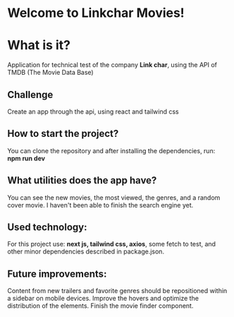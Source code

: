 # Welcome to Linkchar Movies!




# What is it?

Application for technical test of the company **Link char**, using the API of TMDB (The Movie Data Base)

## Challenge
Create an app through the api, using react and tailwind css

## How to start the project?
You can clone the repository and after installing the dependencies, run:
**npm run dev**

## What utilities does the app have?

You can see the new movies, the most viewed, the genres, and a random cover movie. I haven't been able to finish the search engine yet.

## Used technology:
For this project use: **next js, tailwind css, axios**, some fetch to test, and other minor dependencies described in package.json.

## Future improvements:
Content from new trailers and favorite genres should be repositioned within a sidebar on mobile devices. Improve the hovers and optimize the distribution of the elements.
Finish the movie finder component.


